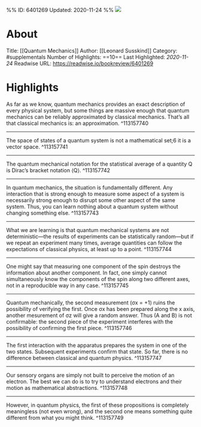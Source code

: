 %%
ID: 6401269
Updated: 2020-11-24
%%
![](https://images-na.ssl-images-amazon.com/images/I/41RyeWIJTmL._SL500_.jpg)

# About
Title: [[Quantum Mechanics]]
Author: [[Leonard Susskind]]
Category: #supplementals
Number of Highlights: ==10==
Last Highlighted: *2020-11-24*
Readwise URL: https://readwise.io/bookreview/6401269

# Highlights 
As far as we know, quantum mechanics provides an exact description of every physical system, but some things are massive enough that quantum mechanics can be reliably approximated by classical mechanics. That’s all that classical mechanics is: an approximation.  ^113157740

---

The space of states of a quantum system is not a mathematical set;6 it is a vector space.  ^113157741

---

The quantum mechanical notation for the statistical average of a quantity Q is Dirac’s bracket notation ⟨Q⟩.  ^113157742

---

In quantum mechanics, the situation is fundamentally different. Any interaction that is strong enough to measure some aspect of a system is necessarily strong enough to disrupt some other aspect of the same system. Thus, you can learn nothing about a quantum system without changing something else.  ^113157743

---

What we are learning is that quantum mechanical systems are not deterministic—the results of experiments can be statistically random—but if we repeat an experiment many times, average quantities can follow the expectations of classical physics, at least up to a point.  ^113157744

---

One might say that measuring one component of the spin destroys the information about another component. In fact, one simply cannot simultaneously know the components of the spin along two different axes, not in a reproducible way in any case.  ^113157745

---

Quantum mechanically, the second measurement (σx = +1) ruins the possibility of verifying the first. Once σx has been prepared along the x axis, another mesurement of σz will give a random answer. Thus (A and B) is not confirmable: the second piece of the experiment interferes with the possibility of confirming the first piece.  ^113157746

---

The first interaction with the apparatus prepares the system in one of the two states. Subsequent experiments confirm that state. So far, there is no difference between classical and quantum physics.  ^113157747

---

Our sensory organs are simply not built to perceive the motion of an electron. The best we can do is to try to understand electrons and their motion as mathematical abstractions.  ^113157748

---

However, in quantum physics, the first of these propositions is completely meaningless (not even wrong), and the second one means something quite different from what you might think.  ^113157749

